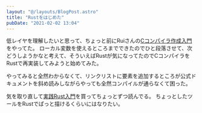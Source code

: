 ```yaml
---
layout: "@/layouts/BlogPost.astro"
title: "Rustをはじめた"
pubDate: "2021-02-02 13:04"
---
```


低レイヤを理解したいと思って、ちょっと前にRuiさんの[Cコンパイラ作成入門](https://www.sigbus.info/compilerbook)をやってた。
ローカル変数を使えるところまでできたのでひと段落させて、次どうしようかなと考えて、そういえばRustが気になってたのでCコンパイラをRustで再実装してみようと始めてみた。

やってみると全然わからなくて、リンクリストに要素を追加するところが公式ドキュメントを斜め読みしながらやっても全然コンパイルが通らなくて困った。

気を取り直して[実践Rust入門](https://www.amazon.co.jp/dp/4297105594)を買ってちょっとずつ読んでる。
ちょっとしたツールをRustでぱっと描けるくらいにはなりたい。
